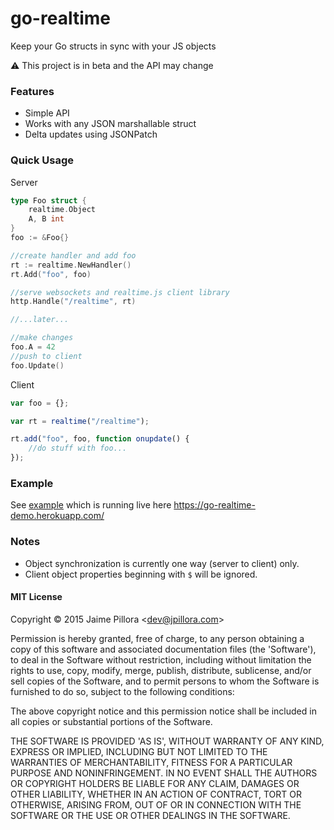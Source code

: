 
# go-realtime

Keep your Go structs in sync with your JS objects

:warning: This project is in beta and the API may change

### Features

* Simple API
* Works with any JSON marshallable struct
* Delta updates using JSONPatch

### Quick Usage

Server

``` go
type Foo struct {
	realtime.Object
	A, B int
}
foo := &Foo{}

//create handler and add foo
rt := realtime.NewHandler()
rt.Add("foo", foo)

//serve websockets and realtime.js client library 
http.Handle("/realtime", rt)

//...later...

//make changes
foo.A = 42
//push to client
foo.Update()
```

Client

``` js
var foo = {};

var rt = realtime("/realtime");

rt.add("foo", foo, function onupdate() {
	//do stuff with foo...
});
```

### Example

See [example](example/) which is running live here https://go-realtime-demo.herokuapp.com/

### Notes

* Object synchronization is currently one way (server to client) only.
* Client object properties beginning with `$` will be ignored.

#### MIT License

Copyright © 2015 Jaime Pillora &lt;dev@jpillora.com&gt;

Permission is hereby granted, free of charge, to any person obtaining
a copy of this software and associated documentation files (the
'Software'), to deal in the Software without restriction, including
without limitation the rights to use, copy, modify, merge, publish,
distribute, sublicense, and/or sell copies of the Software, and to
permit persons to whom the Software is furnished to do so, subject to
the following conditions:

The above copyright notice and this permission notice shall be
included in all copies or substantial portions of the Software.

THE SOFTWARE IS PROVIDED 'AS IS', WITHOUT WARRANTY OF ANY KIND,
EXPRESS OR IMPLIED, INCLUDING BUT NOT LIMITED TO THE WARRANTIES OF
MERCHANTABILITY, FITNESS FOR A PARTICULAR PURPOSE AND NONINFRINGEMENT.
IN NO EVENT SHALL THE AUTHORS OR COPYRIGHT HOLDERS BE LIABLE FOR ANY
CLAIM, DAMAGES OR OTHER LIABILITY, WHETHER IN AN ACTION OF CONTRACT,
TORT OR OTHERWISE, ARISING FROM, OUT OF OR IN CONNECTION WITH THE
SOFTWARE OR THE USE OR OTHER DEALINGS IN THE SOFTWARE.